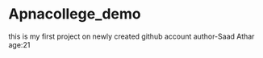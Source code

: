 # Apnacollege_demo
this is my first project on newly created github account
author-Saad Athar
age:21
